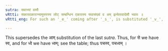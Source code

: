 ```yaml
---
sutra: सवाभ्यां वामौ
vRtti: सकारवकाराभ्यामुत्तरस्य लोट् सम्बन्धिन एकारस्य यथासंख्यं व अम् इत्येतावादेशौ भवतः ॥
vRtti_eng: For such an '_e_' coming after '_s_', is substituted '_v_', and for that coming after '_v_', is substituted '_am_', in the Imperative.

---
```

This supersedes the आम् substitution of the last _sutra_. Thus, for से we have स्व, and for ध्वे we have ध्वम्; see the table; thus पचस्व, पचध्वम् ।